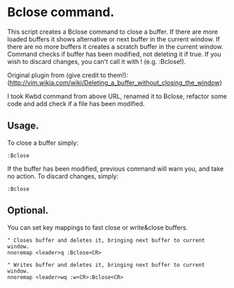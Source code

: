 # Bclose command.

This script creates a Bclose command to close a buffer. If there are more
loaded buffers it shows alternative or next buffer in the current window. If
there are no more buffers it creates a scratch buffer in the current window.
Command checks if buffer has been modified, not deleting it if true. If you
wish to discard changes, you can't call it with ! (e.g.  :Bclose!).

Original plugin from (give credit to them!):
(http://vim.wikia.com/wiki/Deleting_a_buffer_without_closing_the_window)

I took Kwbd command from above URL, renamed it to Bclose, refactor some code
and add check if a file has been modified.

## Usage.

To close a buffer simply:

`:Bclose`

If the buffer has been modified, previous command will warn you, and take no
action. To discard changes, simply:

`:Bclose`

## Optional.

You can set key mappings to fast close or write&close buffers.

```
" Closes buffer and deletes it, bringing next buffer to current window.
nnoremap <leader>q :Bclose<CR>

" Writes buffer and deletes it, bringing next buffer to current window.
nnoremap <leader>wq :w<CR>:Bclose<CR>
```



